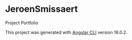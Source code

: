 # JeroenSmissaert
Project Portfolio

This project was generated with [Angular CLI](https://github.com/angular/angular-cli) version 18.0.2.
